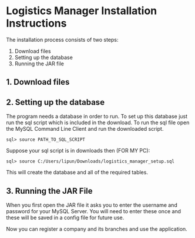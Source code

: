 # Logistics Manager Installation Instructions
The installation process consists of two steps: 
1. Download files
2. Setting up the database
3. Running the JAR file

## 1. Download files

## 2. Setting up the database
The program needs a database in order to run. To set up this database just run the sql script which is included in the download. To run the sql file open the MySQL Command Line Client and run the downloaded script.

```
sql> source PATH_TO_SQL_SCRIPT
```

Suppose your sql script is in downloads then (FOR MY PC): 
```
sql> source C:/Users/lipun/Downloads/logistics_manager_setup.sql
```

This will create the database and all of the required tables.

## 3. Running the JAR File
When you first open the JAR file it asks you to enter the username and password for your MySQL Server. You will need to enter these once and these will be saved in a config file for future use.

Now you can register a company and its branches and use the application.